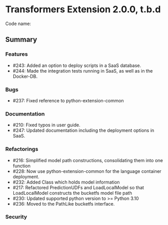 # Transformers Extension 2.0.0, t.b.d

Code name: 

## Summary


### Features

- #243: Added an option to deploy scripts in a SaaS database. 
- #244: Made the integration tests running in SaaS, as well as in the Docker-DB.

### Bugs

- #237: Fixed reference to python-extension-common

### Documentation

- #210: Fixed typos in user guide.
- #247: Updated documentation including the deployment options in SaaS.

### Refactorings

- #216: Simplified model path constructions, consolidating them into one function
- #228: Now use python-extension-common for the language container deployment.
- #232: Added Class which holds model information  
- #217: Refactored PredictionUDFs and LoadLocalModel so that LoadLocalModel constructs the bucketfs model file path
- #230: Updated supported python version to >= Python 3.10
- #236: Moved to the PathLike bucketfs interface.

### Security 
